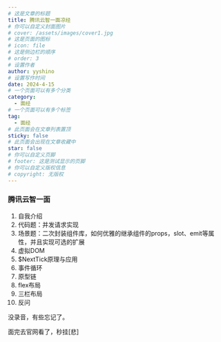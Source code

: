 ```yaml
---
# 这是文章的标题
title: 腾讯云智一面凉经
# 你可以自定义封面图片
# cover: /assets/images/cover1.jpg
# 这是页面的图标
# icon: file
# 这是侧边栏的顺序
# order: 3
# 设置作者
author: yyshino
# 设置写作时间
date: 2024-4-15
# 一个页面可以有多个分类
category:
  - 面经
# 一个页面可以有多个标签
tag:
  - 面经
# 此页面会在文章列表置顶
sticky: false
# 此页面会出现在文章收藏中
star: false
# 你可以自定义页脚
# footer: 这是测试显示的页脚
# 你可以自定义版权信息
# copyright: 无版权
---
```




### 腾讯云智一面

1. 自我介绍
2. 代码题：并发请求实现
3. 场景题：二次封装组件库，如何优雅的继承组件的props，slot、emit等属性，并且实现可选的扩展
4. 虚拟DOM
5. $NextTick原理与应用
6. 事件循环
7. 原型链
8. flex布局
9. 三栏布局
10. 反问



没录音，有些忘记了。

面完去官网看了，秒挂[悲]

